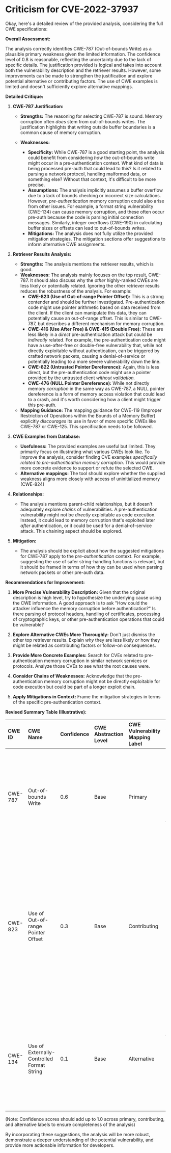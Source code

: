 # Criticism for CVE-2022-37937

Okay, here's a detailed review of the provided analysis, considering the full CWE specifications:

**Overall Assessment:**

The analysis correctly identifies CWE-787 (Out-of-bounds Write) as a plausible primary weakness given the limited information. The confidence level of 0.8 is reasonable, reflecting the uncertainty due to the lack of specific details. The justification provided is logical and takes into account both the vulnerability description and the retriever results.  However, some improvements can be made to strengthen the justification and explore potential alternative or contributing factors.  The use of CWE examples is limited and doesn't sufficiently explore alternative mappings.

**Detailed Critique:**

1.  **CWE-787 Justification:**

    *   **Strengths:** The reasoning for selecting CWE-787 is sound. Memory corruption often *does* stem from out-of-bounds writes. The justification highlights that writing outside buffer boundaries is a common cause of memory corruption.
    *   **Weaknesses:**

        *   **Specificity:**  While CWE-787 is a good starting point, the analysis could benefit from considering *how* the out-of-bounds write might occur in a pre-authentication context.  What kind of data is being processed pre-auth that could lead to this? Is it related to parsing a network protocol, handling malformed data, or something else?  Without that context, it's difficult to be more precise.
        *   **Assumptions:**  The analysis implicitly assumes a buffer overflow due to a lack of bounds checking or incorrect size calculations. However, *pre-authentication* memory corruption could also arise from other issues.  For example, a format string vulnerability (CWE-134) can cause memory corruption, and these often occur pre-auth because the code is parsing initial connection messages. Similarly, integer overflows (CWE-190) in calculating buffer sizes or offsets can lead to out-of-bounds writes.
        *   **Mitigations:** The analysis does not fully utilize the provided mitigation strategies.  The mitigation sections offer suggestions to inform alternative CWE assignments.

2.  **Retriever Results Analysis:**

    *   **Strengths:** The analysis mentions the retriever results, which is good.
    *   **Weaknesses:**  The analysis mainly focuses on the top result, CWE-787.  It should also discuss why the *other* highly-ranked CWEs are less likely or potentially related.  Ignoring the other retriever results reduces the robustness of the analysis. For example:
        *   **CWE-823 (Use of Out-of-range Pointer Offset):** This is a strong contender and should be further investigated.  Pre-authentication code might use pointer arithmetic based on data received from the client. If the client can manipulate this data, they can potentially cause an out-of-range offset. This is similar to CWE-787, but describes a different mechanism for memory corruption.
        *   **CWE-416 (Use After Free) & CWE-415 (Double Free):** These are less likely in a *direct* pre-authentication attack but could be *indirectly* related. For example, the pre-authentication code might have a use-after-free or double-free vulnerability that, while not directly exploitable without authentication, can be triggered by crafted network packets, causing a denial-of-service or potentially leading to a more severe vulnerability down the line.
        *   **CWE-822 (Untrusted Pointer Dereference):** Again, this is less direct, but the pre-authentication code might use a pointer provided by the untrusted client *without validation.*
        *   **CWE-476 (NULL Pointer Dereference):** While not directly memory *corruption* in the same way as CWE-787, a NULL pointer dereference is a form of memory access violation that could lead to a crash, and it's worth considering how a client might trigger this pre-auth.
    *   **Mapping Guidance:** The mapping guidance for CWE-119 (Improper Restriction of Operations within the Bounds of a Memory Buffer) explicitly *discourages* its use in favor of more specific CWEs like CWE-787 or CWE-125. This specification needs to be followed.

3.  **CWE Examples from Database:**

    *   **Usefulness:** The provided examples are useful but limited. They primarily focus on illustrating what various CWEs look like.  To improve the analysis, consider finding CVE examples *specifically related to pre-authentication memory corruption*. This would provide more concrete evidence to support or refute the selected CWE.
    *   **Alternative mappings:** The tool should explore whether the supplied weakness aligns more closely with access of uninitialized memory (CWE-824)

4.  **Relationships:**

    *   The analysis mentions parent-child relationships, but it doesn't adequately explore *chains* of vulnerabilities. A pre-authentication vulnerability might not be *directly* exploitable as code execution. Instead, it could lead to memory corruption that's exploited later *after* authentication, or it could be used for a denial-of-service attack. This chaining aspect should be explored.

5.  **Mitigation:**

    *   The analysis should be explicit about how the suggested mitigations for CWE-787 apply to the *pre-authentication* context. For example, suggesting the use of safer string-handling functions is relevant, but it should be framed in terms of how they can be used when parsing network packets or other pre-auth data.

**Recommendations for Improvement:**

1.  **More Precise Vulnerability Description:** Given that the original description is high level, try to hypothesize the underlying cause using the CWE information. A good approach is to ask "How could the attacker influence the memory corruption before authentication?" Is there parsing of protocol headers, handling of certificates, processing of cryptographic keys, or other pre-authentication operations that could be vulnerable?

2.  **Explore Alternative CWEs More Thoroughly:** Don't just dismiss the other top retriever results. Explain *why* they are less likely *or* how they might be related as contributing factors or follow-on consequences.

3.  **Provide More Concrete Examples:** Search for CVEs related to pre-authentication memory corruption in similar network services or protocols. Analyze those CVEs to see what the root causes were.

4.  **Consider Chains of Weaknesses:** Acknowledge that the pre-authentication memory corruption might not be directly exploitable for code execution but could be part of a longer exploit chain.

5.  **Apply Mitigations in Context:** Frame the mitigation strategies in terms of the specific pre-authentication context.

**Revised Summary Table (Illustrative):**

| CWE ID  | CWE Name                        | Confidence | CWE Abstraction Level | CWE Vulnerability Mapping Label | CWE-Vulnerability Mapping Notes                                                                                                                                                                                                                                                                                                                         |
| :------ | :------------------------------ | :--------- | :---------------------- | :------------------------------ | :------------------------------------------------------------------------------------------------------------------------------------------------------------------------------------------------------------------------------------------------------------------------------------------------------------------------------------------------------- |
| CWE-787 | Out-of-bounds Write             | 0.6        | Base                    | Primary                        | Likely due to insufficient bounds checking during pre-authentication parsing of network protocol data.  Confidence reduced due to the possibility of other root causes.                                                                                                                                                                                  |
| CWE-823 | Use of Out-of-range Pointer Offset | 0.3       | Base                    | Contributing                   |  Could occur if pointer arithmetic used to process network data is based on attacker-controlled values. If the protocol allows the client to specify offsets or lengths, improper validation could lead to out-of-range access.   Less likely than 787, but warrants consideration.                                                                 |
| CWE-134 | Use of Externally-Controlled Format String | 0.1       | Base                    | Alternative                    | Unlikely, but possible if logging or other formatting operations occur pre-auth based on client input.   Requires specific code usage patterns and is thus given low confidence.                                                                 |

(Note: Confidence scores should add up to 1.0 across primary, contributing, and alternative labels to ensure completeness of the analysis)

By incorporating these suggestions, the analysis will be more robust, demonstrate a deeper understanding of the potential vulnerability, and provide more actionable information for developers.